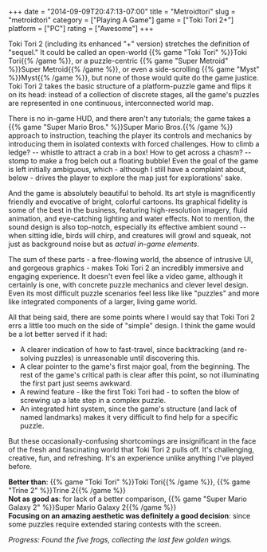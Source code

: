 +++
date = "2014-09-09T20:47:13-07:00"
title = "Metroidtori"
slug = "metroidtori"
category = ["Playing A Game"]
game = ["Toki Tori 2+"]
platform = ["PC"]
rating = ["Awesome"]
+++

Toki Tori 2 (including its enhanced "+" version) stretches the definition of "sequel."  It could be called an open-world {{% game "Toki Tori" %}}Toki Tori{{% /game %}}, or a puzzle-centric {{% game "Super Metroid" %}}Super Metroid{{% /game %}}, or even a side-scrolling {{% game "Myst" %}}Myst{{% /game %}}, but none of those would quite do the game justice.  Toki Tori 2 takes the basic structure of a platform-puzzle game and flips it on its head: instead of a collection of discrete stages, all the game's puzzles are represented in one continuous, interconnected world map.

There is no in-game HUD, and there aren't any tutorials; the game takes a {{% game "Super Mario Bros." %}}Super Mario Bros.{{% /game %}} approach to instruction, teaching the player its controls and mechanics by introducing them in isolated contexts with forced challenges.  How to climb a ledge? -- whistle to attract a crab in a box!  How to get across a chasm? -- stomp to make a frog belch out a floating bubble!  Even the goal of the game is left initially ambiguous, which - although I still have a complaint about, below - drives the player to explore the map just for explorations' sake.

And the game is absolutely beautiful to behold.  Its art style is magnificently friendly and evocative of bright, colorful cartoons.  Its graphical fidelity is some of the best in the business, featuring high-resolution imagery, fluid animation, and eye-catching lighting and water effects.  Not to mention, the sound design is also top-notch, especially its effective ambient sound -- when sitting idle, birds will chirp, and creatures will growl and squeak, not just as background noise but as <i>actual in-game elements</i>.

The sum of these parts - a free-flowing world, the absence of intrusive UI, and gorgeous graphics - makes Toki Tori 2 an incredibly immersive and engaging experience.  It doesn't even feel like a video game, although it certainly is one, with concrete puzzle mechanics and clever level design.  Even its most difficult puzzle scenarios feel less like like "puzzles" and more like integrated components of a larger, living game world.

All that being said, there are some points where I would say that Toki Tori 2 errs a little too much on the side of "simple" design.  I think the game would be a lot better served if it had:

* A clearer indication of how to fast-travel, since backtracking (and re-solving puzzles) is unreasonable until discovering this.
* A clear pointer to the game's first major goal, from the beginning.  The rest of the game's critical path is clear after this point, so not illuminating the first part just seems awkward.
* A rewind feature - like the first Toki Tori had - to soften the blow of screwing up a late step in a complex puzzle.
* An integrated hint system, since the game's structure (and lack of named landmarks) makes it very difficult to find help for a specific puzzle.

But these occasionally-confusing shortcomings are insignificant in the face of the fresh and fascinating world that Toki Tori 2 pulls off.  It's challenging, creative, fun, and refreshing.  It's an experience unlike anything I've played before.

<b>Better than</b>: {{% game "Toki Tori" %}}Toki Tori{{% /game %}}, {{% game "Trine 2" %}}Trine 2{{% /game %}}  
<b>Not as good as</b>: for lack of a better comparison, {{% game "Super Mario Galaxy 2" %}}Super Mario Galaxy 2{{% /game %}}  
<b>Focusing on an amazing aesthetic was definitely a good decision</b>: since some puzzles require extended staring contests with the screen.

<i>Progress: Found the five frogs, collecting the last few golden wings.</i>